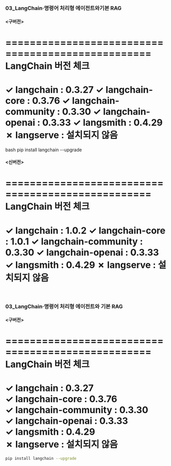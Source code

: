 ### 03_LangChain·명령어 처리형 에이전트와기본 RAG

#### <구버전>
==================================================
LangChain 버전 체크
==================================================
✓ langchain                 : 0.3.27
✓ langchain-core            : 0.3.76
✓ langchain-community       : 0.3.30
✓ langchain-openai          : 0.3.33
✓ langsmith                 : 0.4.29
✗ langserve                 : 설치되지 않음
==================================================

bash
pip install langchain --upgrade

#### <신버전>
==================================================
LangChain 버전 체크
==================================================
✓ langchain                 : 1.0.2
✓ langchain-core            : 1.0.1
✓ langchain-community       : 0.3.30
✓ langchain-openai          : 0.3.33
✓ langsmith                 : 0.4.29
✗ langserve                 : 설치되지 않음
==================================================
<br>

### 03_LangChain·명령어 처리형 에이전트와 기본 RAG

#### <구버전>
==================================================
LangChain 버전 체크  
==================================================
✓ langchain                 : 0.3.27  
✓ langchain-core            : 0.3.76  
✓ langchain-community       : 0.3.30  
✓ langchain-openai          : 0.3.33  
✓ langsmith                 : 0.4.29  
✗ langserve                 : 설치되지 않음  
==================================================

```bash
pip install langchain --upgrade

